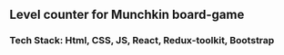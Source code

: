 ## Level counter for Munchkin board-game
### Tech Stack: Html, CSS, JS, React, Redux-toolkit, Bootstrap
